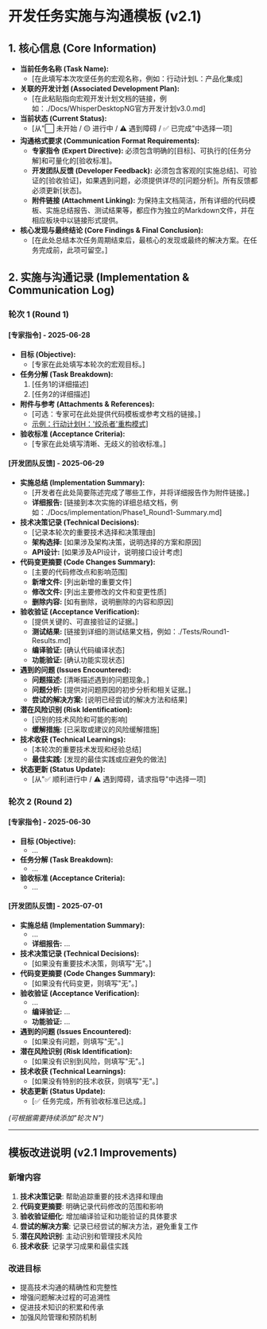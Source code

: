 # **开发任务实施与沟通模板 (v2.1)**

## **1. 核心信息 (Core Information)**

* **当前任务名称 (Task Name):**  
  * [在此填写本次攻坚任务的宏观名称，例如：行动计划L：产品化集成]  
* **关联的开发计划 (Associated Development Plan):**  
  * [在此粘贴指向宏观开发计划文档的链接，例如：./Docs/WhisperDesktopNG官方开发计划v3.0.md]  
* **当前状态 (Current Status):**  
  * [从"⬜ 未开始 / 🟡 进行中 / ⚠️ 遇到障碍 / ✅ 已完成"中选择一项]  
* **沟通格式要求 (Communication Format Requirements):**  
  * **专家指令 (Expert Directive):** 必须包含明确的[目标]、可执行的[任务分解]和可量化的[验收标准]。  
  * **开发团队反馈 (Developer Feedback):** 必须包含客观的[实施总结]、可验证的[验收验证]，如果遇到问题，必须提供详尽的[问题分析]。所有反馈都必须更新[状态]。  
  * **附件链接 (Attachment Linking):** 为保持主文档简洁，所有详细的代码模板、实施总结报告、测试结果等，都应作为独立的Markdown文件，并在相应板块中以链接形式提供。  
* **核心发现与最终结论 (Core Findings & Final Conclusion):**  
  * [在此处总结本次任务周期结束后，最核心的发现或最终的解决方案。在任务完成前，此项可留空。]

## **2. 实施与沟通记录 (Implementation & Communication Log)**

### **轮次 1 (Round 1)**

#### **[专家指令] - 2025-06-28**

* **目标 (Objective):**  
  * [专家在此处填写本轮次的宏观目标。]  
* **任务分解 (Task Breakdown):**  
  1. [任务1的详细描述]  
  2. [任务2的详细描述]  
* **附件与参考 (Attachments & References):**  
  * [可选：专家可在此处提供代码模板或参考文档的链接。]  
  * [示例：行动计划H：'绞杀者'重构模式](./Docs/Plan-H.md)]  
* **验收标准 (Acceptance Criteria):**  
  * [专家在此处填写清晰、无歧义的验收标准。]

#### **[开发团队反馈] - 2025-06-29**

* **实施总结 (Implementation Summary):**  
  * [开发者在此处简要陈述完成了哪些工作，并将详细报告作为附件链接。]  
  * **详细报告:** [链接到本次实施的详细总结文档，例如：./Docs/implementation/Phase1_Round1-Summary.md]  
* **技术决策记录 (Technical Decisions):**  
  * [记录本轮次的重要技术选择和决策理由]  
  * **架构选择:** [如果涉及架构决策，说明选择的方案和原因]  
  * **API设计:** [如果涉及API设计，说明接口设计考虑]  
* **代码变更摘要 (Code Changes Summary):**  
  * [主要的代码修改点和影响范围]  
  * **新增文件:** [列出新增的重要文件]  
  * **修改文件:** [列出主要修改的文件和变更性质]  
  * **删除内容:** [如有删除，说明删除的内容和原因]  
* **验收验证 (Acceptance Verification):**  
  * [提供关键的、可直接验证的证据。]  
  * **测试结果:** [链接到详细的测试结果文档，例如：./Tests/Round1-Results.md]  
  * **编译验证:** [确认代码编译状态]  
  * **功能验证:** [确认功能实现状态]  
* **遇到的问题 (Issues Encountered):**  
  * **问题描述:** [清晰描述遇到的问题现象。]  
  * **问题分析:** [提供对问题原因的初步分析和相关证据。]  
  * **尝试的解决方案:** [说明已经尝试的解决方法和结果]  
* **潜在风险识别 (Risk Identification):**  
  * [识别的技术风险和可能的影响]  
  * **缓解措施:** [已采取或建议的风险缓解措施]  
* **技术收获 (Technical Learnings):**  
  * [本轮次的重要技术发现和经验总结]  
  * **最佳实践:** [发现的最佳实践或应避免的做法]  
* **状态更新 (Status Update):**  
  * [从"✅ 顺利进行中 / ⚠️ 遇到障碍，请求指导"中选择一项]

### **轮次 2 (Round 2)**

#### **[专家指令] - 2025-06-30**

* **目标 (Objective):**  
  * ...  
* **任务分解 (Task Breakdown):**  
  * ...  
* **验收标准 (Acceptance Criteria):**  
  * ...

#### **[开发团队反馈] - 2025-07-01**

* **实施总结 (Implementation Summary):**  
  * ...  
  * **详细报告:** ...  
* **技术决策记录 (Technical Decisions):**  
  * [如果没有重要技术决策，则填写"无"。]  
* **代码变更摘要 (Code Changes Summary):**  
  * [如果没有代码变更，则填写"无"。]  
* **验收验证 (Acceptance Verification):**  
  * ...  
  * **编译验证:** ...  
  * **功能验证:** ...  
* **遇到的问题 (Issues Encountered):**  
  * [如果没有问题，则填写"无"。]  
* **潜在风险识别 (Risk Identification):**  
  * [如果没有识别到风险，则填写"无"。]  
* **技术收获 (Technical Learnings):**  
  * [如果没有特别的技术收获，则填写"无"。]  
* **状态更新 (Status Update):**  
  * [✅ 任务完成，所有验收标准已达成。]

*(可根据需要持续添加"轮次 N")*

---

## **模板改进说明 (v2.1 Improvements)**

### **新增内容**
1. **技术决策记录**: 帮助追踪重要的技术选择和理由
2. **代码变更摘要**: 明确记录代码修改的范围和影响
3. **验收验证细化**: 增加编译验证和功能验证的具体要求
4. **尝试的解决方案**: 记录已经尝试的解决方法，避免重复工作
5. **潜在风险识别**: 主动识别和管理技术风险
6. **技术收获**: 记录学习成果和最佳实践

### **改进目标**
- 提高技术沟通的精确性和完整性
- 增强问题解决过程的可追溯性
- 促进技术知识的积累和传承
- 加强风险管理和预防机制

